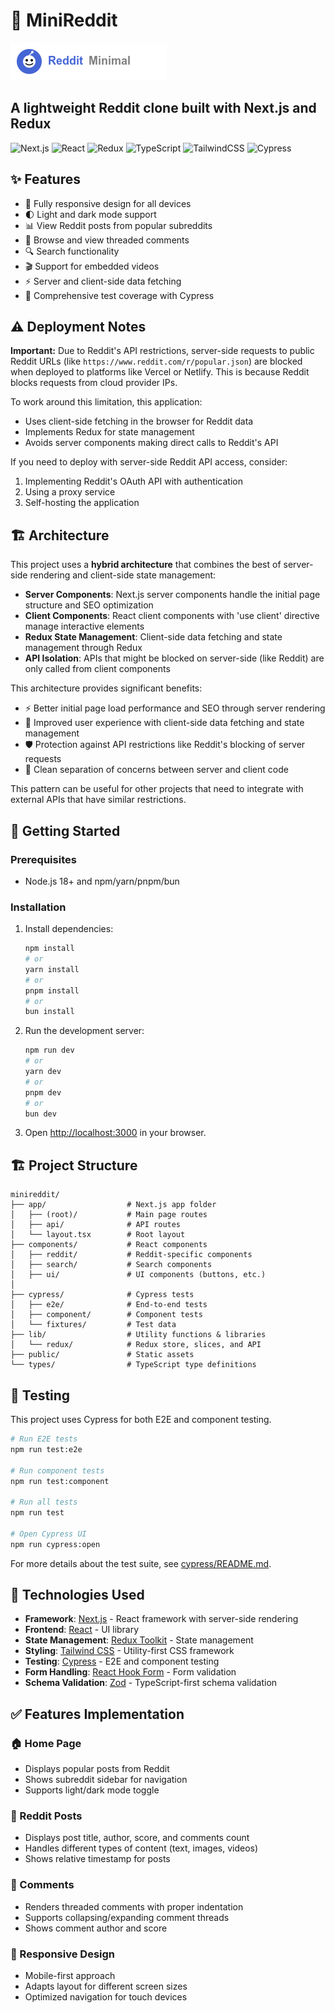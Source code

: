 # 🚀 MiniReddit

![MiniReddit Logo](public/assets/images/mini-reddit.png)

## A lightweight Reddit clone built with Next.js and Redux

![Next.js](https://img.shields.io/badge/Next.js-15.2.3-black?style=flat&logo=next.js&logoColor=white)
![React](https://img.shields.io/badge/React-19.0.0-blue?style=flat&logo=react&logoColor=white)
![Redux](https://img.shields.io/badge/Redux-9.2.0-purple?style=flat&logo=redux&logoColor=white)
![TypeScript](https://img.shields.io/badge/TypeScript-5.0-blue?style=flat&logo=typescript&logoColor=white)
![TailwindCSS](https://img.shields.io/badge/Tailwind-4.0-cyan?style=flat&logo=tailwindcss&logoColor=white)
![Cypress](https://img.shields.io/badge/Cypress-14.2.1-green?style=flat&logo=cypress&logoColor=white)

## ✨ Features

- 📱 Fully responsive design for all devices
- 🌓 Light and dark mode support
- 📊 View Reddit posts from popular subreddits
- 💬 Browse and view threaded comments
- 🔍 Search functionality
- 🎬 Support for embedded videos
- ⚡ Server and client-side data fetching
- 🧪 Comprehensive test coverage with Cypress

## ⚠️ Deployment Notes

**Important:** Due to Reddit's API restrictions, server-side requests to public Reddit URLs (like `https://www.reddit.com/r/popular.json`) are blocked when deployed to platforms like Vercel or Netlify. This is because Reddit blocks requests from cloud provider IPs.

To work around this limitation, this application:
- Uses client-side fetching in the browser for Reddit data
- Implements Redux for state management
- Avoids server components making direct calls to Reddit's API

If you need to deploy with server-side Reddit API access, consider:
1. Implementing Reddit's OAuth API with authentication
2. Using a proxy service
3. Self-hosting the application

## 🏗️ Architecture

This project uses a **hybrid architecture** that combines the best of server-side rendering and client-side state management:

- **Server Components**: Next.js server components handle the initial page structure and SEO optimization
- **Client Components**: React client components with 'use client' directive manage interactive elements
- **Redux State Management**: Client-side data fetching and state management through Redux
- **API Isolation**: APIs that might be blocked on server-side (like Reddit) are only called from client components

This architecture provides significant benefits:
- ⚡ Better initial page load performance and SEO through server rendering
- 🔄 Improved user experience with client-side data fetching and state management
- 🛡️ Protection against API restrictions like Reddit's blocking of server requests
- 🧩 Clean separation of concerns between server and client code

This pattern can be useful for other projects that need to integrate with external APIs that have similar restrictions.

## 🚀 Getting Started

### Prerequisites

- Node.js 18+ and npm/yarn/pnpm/bun

### Installation

1. Install dependencies:

   ```bash
   npm install
   # or
   yarn install
   # or
   pnpm install
   # or
   bun install
   ```

2. Run the development server:

   ```bash
   npm run dev
   # or
   yarn dev
   # or
   pnpm dev
   # or
   bun dev
   ```

3. Open [http://localhost:3000](http://localhost:3000) in your browser.

## 🏗️ Project Structure

```
minireddit/
├── app/                  # Next.js app folder
│   ├── (root)/           # Main page routes
│   ├── api/              # API routes
│   └── layout.tsx        # Root layout
├── components/           # React components
│   ├── reddit/           # Reddit-specific components
│   ├── search/           # Search components
│   ├── ui/               # UI components (buttons, etc.)
│
├── cypress/              # Cypress tests
│   ├── e2e/              # End-to-end tests
│   ├── component/        # Component tests
│   └── fixtures/         # Test data
├── lib/                  # Utility functions & libraries
│   └── redux/            # Redux store, slices, and API
├── public/               # Static assets
└── types/                # TypeScript type definitions
```

## 🧪 Testing

This project uses Cypress for both E2E and component testing.

```bash
# Run E2E tests
npm run test:e2e

# Run component tests
npm run test:component

# Run all tests
npm run test

# Open Cypress UI
npm run cypress:open
```

For more details about the test suite, see [cypress/README.md](cypress/README.md).

## 🔧 Technologies Used

- **Framework**: [Next.js](https://nextjs.org/) - React framework with server-side rendering
- **Frontend**: [React](https://reactjs.org/) - UI library
- **State Management**: [Redux Toolkit](https://redux-toolkit.js.org/) - State management
- **Styling**: [Tailwind CSS](https://tailwindcss.com/) - Utility-first CSS framework
- **Testing**: [Cypress](https://www.cypress.io/) - E2E and component testing
- **Form Handling**: [React Hook Form](https://react-hook-form.com/) - Form validation
- **Schema Validation**: [Zod](https://zod.dev/) - TypeScript-first schema validation

## ✅ Features Implementation

### 🏠 Home Page

- Displays popular posts from Reddit
- Shows subreddit sidebar for navigation
- Supports light/dark mode toggle

### 📰 Reddit Posts

- Displays post title, author, score, and comments count
- Handles different types of content (text, images, videos)
- Shows relative timestamp for posts

### 💬 Comments

- Renders threaded comments with proper indentation
- Supports collapsing/expanding comment threads
- Shows comment author and score

### 📱 Responsive Design

- Mobile-first approach
- Adapts layout for different screen sizes
- Optimized navigation for touch devices
